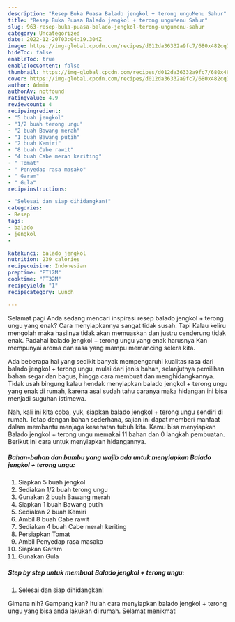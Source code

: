 ```yaml
---
description: "Resep Buka Puasa Balado jengkol + terong unguMenu Sahur"
title: "Resep Buka Puasa Balado jengkol + terong unguMenu Sahur"
slug: 963-resep-buka-puasa-balado-jengkol-terong-ungumenu-sahur
category: Uncategorized
date: 2022-12-20T03:04:19.304Z
image: https://img-global.cpcdn.com/recipes/d012da36332a9fc7/680x482cq70/balado-jengkol-terong-ungu-foto-resep-utama.jpg
hideToc: false
enableToc: true
enableTocContent: false
thumbnail: https://img-global.cpcdn.com/recipes/d012da36332a9fc7/680x482cq70/balado-jengkol-terong-ungu-foto-resep-utama.jpg
cover: https://img-global.cpcdn.com/recipes/d012da36332a9fc7/680x482cq70/balado-jengkol-terong-ungu-foto-resep-utama.jpg
author: Admin
authorAv: notfound
ratingvalue: 4.9
reviewcount: 4
recipeingredient:
- "5 buah jengkol"
- "1/2 buah terong ungu"
- "2 buah Bawang merah"
- "1 buah Bawang putih"
- "2 buah Kemiri"
- "8 buah Cabe rawit"
- "4 buah Cabe merah keriting"
- " Tomat"
- " Penyedap rasa masako"
- " Garam"
- " Gula"
recipeinstructions:

- "Selesai dan siap dihidangkan!"
categories:
- Resep
tags:
- balado
- jengkol
- 

katakunci: balado jengkol  
nutrition: 239 calories
recipecuisine: Indonesian
preptime: "PT12M"
cooktime: "PT32M"
recipeyield: "1"
recipecategory: Lunch

---
```



Selamat pagi Anda sedang mencari inspirasi resep balado jengkol + terong ungu yang enak? Cara menyiapkannya sangat tidak susah. Tapi Kalau keliru mengolah maka hasilnya tidak akan memuaskan dan justru cenderung tidak enak. Padahal balado jengkol + terong ungu yang enak harusnya Kan mempunyai aroma dan rasa yang mampu memancing selera kita.


Ada beberapa hal yang sedikit banyak mempengaruhi kualitas rasa dari balado jengkol + terong ungu, mulai dari jenis bahan, selanjutnya pemilihan bahan segar dan bagus, hingga cara membuat dan menghidangkannya. Tidak usah bingung kalau hendak menyiapkan balado jengkol + terong ungu yang enak di rumah, karena asal sudah tahu caranya maka hidangan ini bisa menjadi suguhan istimewa.




Nah, kali ini kita coba, yuk, siapkan balado jengkol + terong ungu sendiri di rumah. Tetap dengan bahan sederhana, sajian ini dapat memberi manfaat dalam membantu menjaga kesehatan tubuh kita. Kamu bisa menyiapkan Balado jengkol + terong ungu memakai 11 bahan dan 0 langkah pembuatan. Berikut ini cara untuk menyiapkan hidangannya.

<!--inarticleads1-->

##### Bahan-bahan dan bumbu yang wajib ada untuk menyiapkan Balado jengkol + terong ungu:

1. Siapkan 5 buah jengkol
1. Sediakan 1/2 buah terong ungu
1. Gunakan 2 buah Bawang merah
1. Siapkan 1 buah Bawang putih
1. Sediakan 2 buah Kemiri
1. Ambil 8 buah Cabe rawit
1. Sediakan 4 buah Cabe merah keriting
1. Persiapkan  Tomat
1. Ambil  Penyedap rasa masako
1. Siapkan  Garam
1. Gunakan  Gula




<!--inarticleads2-->

##### Step by step untuk membuat Balado jengkol + terong ungu:


1. Selesai dan siap dihidangkan!



Gimana nih? Gampang kan? Itulah cara menyiapkan balado jengkol + terong ungu yang bisa anda lakukan di rumah. Selamat menikmati
